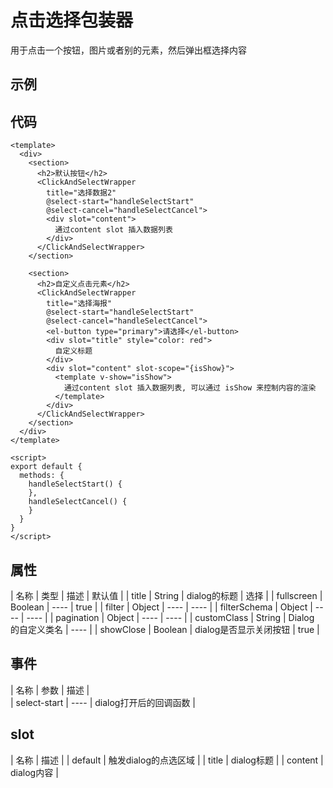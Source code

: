 # 点击选择包装器  
用于点击一个按钮，图片或者别的元素，然后弹出框选择内容  

## 示例  
<Demo>
  <ClickAndSelectWrapperDemo />
</Demo>

## 代码  
```vue
<template>
  <div>
    <section>
      <h2>默认按钮</h2>
      <ClickAndSelectWrapper 
        title="选择数据2" 
        @select-start="handleSelectStart" 
        @select-cancel="handleSelectCancel">
        <div slot="content">
          通过content slot 插入数据列表
        </div>
      </ClickAndSelectWrapper>
    </section>

    <section>
      <h2>自定义点击元素</h2>
      <ClickAndSelectWrapper 
        title="选择海报" 
        @select-start="handleSelectStart" 
        @select-cancel="handleSelectCancel">
        <el-button type="primary">请选择</el-button>
        <div slot="title" style="color: red">
          自定义标题
        </div>
        <div slot="content" slot-scope="{isShow}">
          <template v-show="isShow">
            通过content slot 插入数据列表, 可以通过 isShow 来控制内容的渲染
          </template>
        </div>
      </ClickAndSelectWrapper>
    </section>
  </div>
</template>

<script>
export default {
  methods: {
    handleSelectStart() {
    },
    handleSelectCancel() {
    }
  }
}
</script>
```

## 属性  
| 名称 | 类型 | 描述 | 默认值 |
| title | String | dialog的标题 | 选择 |
| fullscreen | Boolean | ---- | true |
| filter | Object | ---- | ---- |
| filterSchema | Object | ---- | ---- |
| pagination | Object | ---- | ---- |
| customClass | String | Dialog 的自定义类名 | ---- |
| showClose | Boolean | dialog是否显示关闭按钮 | true |

## 事件  
| 名称 | 参数 | 描述 |  
| select-start | ---- | dialog打开后的回调函数 |  

## slot
| 名称 | 描述 |
| default | 触发dialog的点选区域 |
| title | dialog标题 |
| content | dialog内容 |
<Comment />